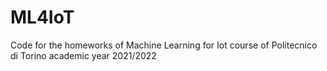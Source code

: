 # ML4IoT
Code for the homeworks of Machine Learning for Iot course of Politecnico di Torino academic year 2021/2022

